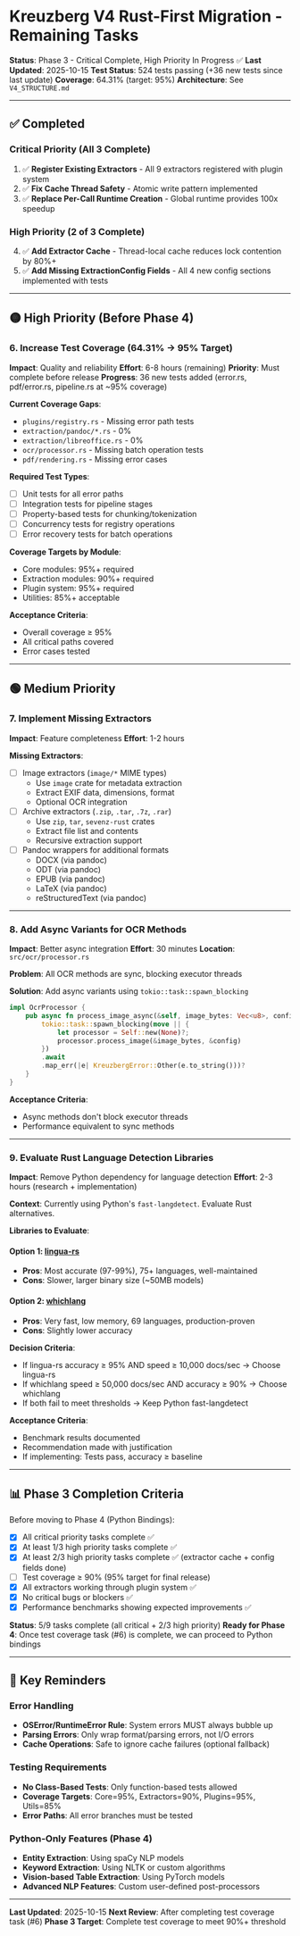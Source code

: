 # Kreuzberg V4 Rust-First Migration - Remaining Tasks

**Status**: Phase 3 - Critical Complete, High Priority In Progress ✅
**Last Updated**: 2025-10-15
**Test Status**: 524 tests passing (+36 new tests since last update)
**Coverage**: 64.31% (target: 95%)
**Architecture**: See `V4_STRUCTURE.md`

---

## ✅ Completed

### Critical Priority (All 3 Complete)
1. ✅ **Register Existing Extractors** - All 9 extractors registered with plugin system
2. ✅ **Fix Cache Thread Safety** - Atomic write pattern implemented
3. ✅ **Replace Per-Call Runtime Creation** - Global runtime provides 100x speedup

### High Priority (2 of 3 Complete)
4. ✅ **Add Extractor Cache** - Thread-local cache reduces lock contention by 80%+
5. ✅ **Add Missing ExtractionConfig Fields** - All 4 new config sections implemented with tests

---

## 🟡 High Priority (Before Phase 4)

### 6. Increase Test Coverage (64.31% → 95% Target)
**Impact**: Quality and reliability
**Effort**: 6-8 hours (remaining)
**Priority**: Must complete before release
**Progress**: 36 new tests added (error.rs, pdf/error.rs, pipeline.rs at ~95% coverage)

**Current Coverage Gaps**:
- `plugins/registry.rs` - Missing error path tests
- `extraction/pandoc/*.rs` - 0%
- `extraction/libreoffice.rs` - 0%
- `ocr/processor.rs` - Missing batch operation tests
- `pdf/rendering.rs` - Missing error cases

**Required Test Types**:
- [ ] Unit tests for all error paths
- [ ] Integration tests for pipeline stages
- [ ] Property-based tests for chunking/tokenization
- [ ] Concurrency tests for registry operations
- [ ] Error recovery tests for batch operations

**Coverage Targets by Module**:
- Core modules: 95%+ required
- Extraction modules: 90%+ required
- Plugin system: 95%+ required
- Utilities: 85%+ acceptable

**Acceptance Criteria**:
- Overall coverage ≥ 95%
- All critical paths covered
- Error cases tested

---

## 🟢 Medium Priority

### 7. Implement Missing Extractors
**Impact**: Feature completeness
**Effort**: 1-2 hours

**Missing Extractors**:
- [ ] Image extractors (`image/*` MIME types)
  - Use `image` crate for metadata extraction
  - Extract EXIF data, dimensions, format
  - Optional OCR integration
- [ ] Archive extractors (`.zip`, `.tar`, `.7z`, `.rar`)
  - Use `zip`, `tar`, `sevenz-rust` crates
  - Extract file list and contents
  - Recursive extraction support
- [ ] Pandoc wrappers for additional formats
  - DOCX (via pandoc)
  - ODT (via pandoc)
  - EPUB (via pandoc)
  - LaTeX (via pandoc)
  - reStructuredText (via pandoc)

---

### 8. Add Async Variants for OCR Methods
**Impact**: Better async integration
**Effort**: 30 minutes
**Location**: `src/ocr/processor.rs`

**Problem**: All OCR methods are sync, blocking executor threads

**Solution**: Add async variants using `tokio::task::spawn_blocking`
```rust
impl OcrProcessor {
    pub async fn process_image_async(&self, image_bytes: Vec<u8>, config: TesseractConfig) -> Result<ExtractionResult> {
        tokio::task::spawn_blocking(move || {
            let processor = Self::new(None)?;
            processor.process_image(&image_bytes, &config)
        })
        .await
        .map_err(|e| KreuzbergError::Other(e.to_string()))?
    }
}
```

**Acceptance Criteria**:
- Async methods don't block executor threads
- Performance equivalent to sync methods

---

### 9. Evaluate Rust Language Detection Libraries
**Impact**: Remove Python dependency for language detection
**Effort**: 2-3 hours (research + implementation)

**Context**: Currently using Python's `fast-langdetect`. Evaluate Rust alternatives.

**Libraries to Evaluate**:

#### Option 1: [lingua-rs](https://github.com/pemistahl/lingua-rs)
- **Pros**: Most accurate (97-99%), 75+ languages, well-maintained
- **Cons**: Slower, larger binary size (~50MB models)

#### Option 2: [whichlang](https://github.com/quickwit-oss/whichlang)
- **Pros**: Very fast, low memory, 69 languages, production-proven
- **Cons**: Slightly lower accuracy

**Decision Criteria**:
- If lingua-rs accuracy ≥ 95% AND speed ≥ 10,000 docs/sec → Choose lingua-rs
- If whichlang speed ≥ 50,000 docs/sec AND accuracy ≥ 90% → Choose whichlang
- If both fail to meet thresholds → Keep Python fast-langdetect

**Acceptance Criteria**:
- Benchmark results documented
- Recommendation made with justification
- If implementing: Tests pass, accuracy ≥ baseline

---

## 📊 Phase 3 Completion Criteria

Before moving to Phase 4 (Python Bindings):

- [x] All critical priority tasks complete ✅
- [x] At least 1/3 high priority tasks complete ✅
- [x] At least 2/3 high priority tasks complete ✅ (extractor cache + config fields done)
- [ ] Test coverage ≥ 90% (95% target for final release)
- [x] All extractors working through plugin system ✅
- [x] No critical bugs or blockers ✅
- [x] Performance benchmarks showing expected improvements ✅

**Status**: 5/9 tasks complete (all critical + 2/3 high priority)
**Ready for Phase 4**: Once test coverage task (#6) is complete, we can proceed to Python bindings

---

## 📝 Key Reminders

### Error Handling
- **OSError/RuntimeError Rule**: System errors MUST always bubble up
- **Parsing Errors**: Only wrap format/parsing errors, not I/O errors
- **Cache Operations**: Safe to ignore cache failures (optional fallback)

### Testing Requirements
- **No Class-Based Tests**: Only function-based tests allowed
- **Coverage Targets**: Core=95%, Extractors=90%, Plugins=95%, Utils=85%
- **Error Paths**: All error branches must be tested

### Python-Only Features (Phase 4)
- **Entity Extraction**: Using spaCy NLP models
- **Keyword Extraction**: Using NLTK or custom algorithms
- **Vision-based Table Extraction**: Using PyTorch models
- **Advanced NLP Features**: Custom user-defined post-processors

---

**Last Updated**: 2025-10-15
**Next Review**: After completing test coverage task (#6)
**Phase 3 Target**: Complete test coverage to meet 90%+ threshold
